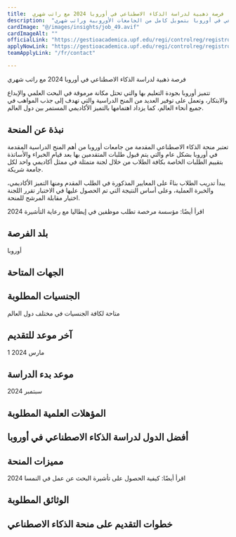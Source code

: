 ```yaml
---
title:  فرصة ذهبية لدراسة الذكاء الاصطناعي في أوروبا 2024 مع راتب شهري 
description:  "ادخل عالم المستقبل من خلال دراسة الذكاء الاصطناعي في أوروبا بتمويل كامل من الجامعات الأوروبية وراتب شهري" 
cardImage: "@/images/insights/job_49.avif" 
cardImageAlt: "" 
officialLink: "https://gestioacademica.upf.edu/regi/controlreg/registroPublico%3FentradaPublica=true%26#038;pais=GB%26#038;idioma=en%26#038;destino=MOF" 
applyNowLink: "https://gestioacademica.upf.edu/regi/controlreg/registroPublico%3FentradaPublica=true%26#038;pais=GB%26#038;idioma=en%26#038;destino=MOF" 
teamApplyLink: "/fr/contact"

---
```


فرصة ذهبية لدراسة الذكاء الاصطناعي في أوروبا 2024 مع راتب شهري

تتميز أوروبا بجودة التعليم بها والتي تحتل مكانة مرموقة في البحث العلمي والإبداع والابتكار، وتعمل على توفير العديد من المنح الدراسية والتي تهدف إلى جذب المواهب في جميع أنحاء العالم، كما يزداد اهتمامها بالتميز الأكاديمي المستمر بين دول العالم.

## نبذة عن المنحة

تعتبر منحة الذكاء الاصطناعي المقدمة من جامعات أوروبا من أهم المنح الدراسية المقدمة في أوروبا بشكل عام والتي يتم قبول طلبات المتقدمين بها بعد قيام الخبراء والأساتذة بتقييم الطلبات الخاصة بكافة الطلاب من خلال لجنة متمثلة في ممثل أكاديمي واحد لكل جامعة شريكة.

يبدأ تدريب الطلاب بناءً على المعايير المذكورة في الطلب المقدم ومنها التميز الأكاديمي، والخبرة العملية، وعلى أساس النتيجة التي تم الحصول عليها في الاختبار تقرر اللجنة اختيار مقابلة المرشح للمنحة.

اقرأ أيضًا: مؤسسة مرخصة تطلب موظفين في إيطاليا مع رعاية التأشيرة 2024

## بلد الفرصة

أوروبا

## الجهات المتاحة




## الجنسيات المطلوبة

متاحة لكافة الجنسيات في مختلف دول العالم

## آخر موعد للتقديم

1 مارس 2024

## موعد بدء الدراسة

سبتمبر 2024

## المؤهلات العلمية المطلوبة




## أفضل الدول لدراسة الذكاء الاصطناعي في أوروبا





## مميزات المنحة





اقرأ أيضًا: كيفية الحصول على تأشيرة البحث عن عمل في النمسا 2024

## الوثائق المطلوبة








## خطوات التقديم على منحة الذكاء الاصطناعي





